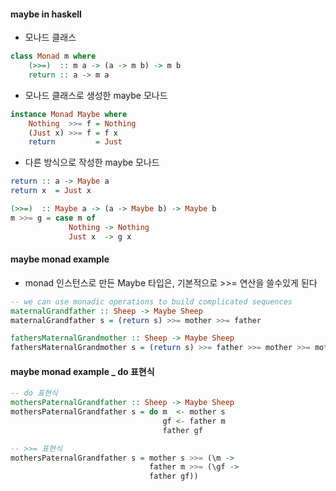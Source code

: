#### maybe in haskell

- 모나드 클래스

```hs
class Monad m where
    (>>=)  :: m a -> (a -> m b) -> m b
    return :: a -> m a
```

- 모나드 클래스로 생성한 maybe 모나드

```hs
instance Monad Maybe where
    Nothing  >>= f = Nothing
    (Just x) >>= f = f x
    return         = Just

```

- 다른 방식으로 작성한 maybe 모나드

```hs
return :: a -> Maybe a
return x  = Just x

(>>=)  :: Maybe a -> (a -> Maybe b) -> Maybe b
m >>= g = case m of
             Nothing -> Nothing
             Just x  -> g x
```

#### maybe monad example

- monad 인스턴스로 만든 Maybe 타입은, 기본적으로 >>= 연산을 쓸수있게 된다

```hs
-- we can use monadic operations to build complicated sequences
maternalGrandfather :: Sheep -> Maybe Sheep
maternalGrandfather s = (return s) >>= mother >>= father

fathersMaternalGrandmother :: Sheep -> Maybe Sheep
fathersMaternalGrandmother s = (return s) >>= father >>= mother >>= mother


```

#### maybe monad example \_ do 표현식

```hs
-- do 표현식
mothersPaternalGrandfather :: Sheep -> Maybe Sheep
mothersPaternalGrandfather s = do m  <- mother s
                                  gf <- father m
                                  father gf

-- >>= 표현식
mothersPaternalGrandfather s = mother s >>= (\m ->
                               father m >>= (\gf ->
                               father gf))
```
